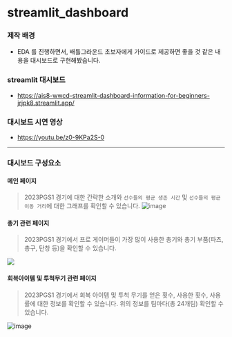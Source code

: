 # streamlit_dashboard
### 제작 배경
* EDA 를 진행하면서, 배틀그라운드 초보자에게 가이드로 제공하면 좋을 것 같은 내용을 대시보드로 구현해봤습니다. 
### streamlit 대시보드
* https://ais8-wwcd-streamlit-dashboard-information-for-beginners-jrjpk8.streamlit.app/
### 대시보드 시연 영상 
* https://youtu.be/z0-9KPa2S-0

---
### 대시보드 구성요소
#### 메인 페이지
> 2023PGS1 경기에 대한 간략한 소개와 `선수들의 평균 생존 시간` 및 `선수들의 평균 이동 거리`에 대한 그래프를 확인할 수 있습니다.
![image](https://github.com/AIS8-WWCD/streamlit_dashboard/assets/124236172/4c8efdf5-419c-43fa-905f-8929d2d2bc44)

#### 총기 관련 페이지
> 2023PGS1 경기에서 프로 게이머들이 가장 많이 사용한 총기와 총기 부품(파츠, 총구, 탄창 등)을 확인할 수 있습니다.

<img src="https://github.com/AIS8-WWCD/streamlit_dashboard/assets/124236172/14c1c43c-87a5-4cca-9817-3f5aa3aa08fb" style="max-width: 100%; height: auto;">

#### 회복아이템 및 투척무기 관련 페이지
> 2023PGS1 경기에서 회복 아이템 및 투척 무기를 얻은 횟수, 사용한 횟수, 사용률에 대한 정보를 확인할 수 있습니다.
> 위의 정보를 팀마다(총 24개팀) 확인할 수 있습니다. 

![image](https://github.com/AIS8-WWCD/streamlit_dashboard/assets/124236172/ffb04403-e425-407c-9df7-c6b15f8339f8)
